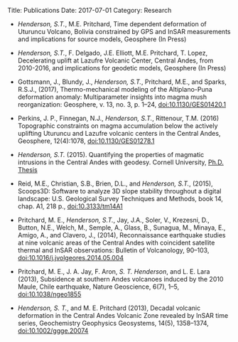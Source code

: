 Title: Publications
Date: 2017-07-01
Category: Research


* *Henderson, S.T.*, M.E. Pritchard, Time dependent deformation of Uturuncu Volcano, Bolivia constrained by GPS and InSAR measurements and implications for source models, Geosphere (In Press)

* *Henderson, S.T.*, F. Delgado, J.E. Elliott, M.E. Pritchard, T. Lopez, Decelerating uplift at Lazufre Volcanic Center, Central Andes, from 2010-2016, and implications for geodetic models, Geosphere (In Press)

* Gottsmann, J., Blundy, J., *Henderson, S.T.*, Pritchard, M.E., and Sparks, R.S.J., (2017), Thermo-mechanical modeling of the Altiplano-Puna deformation anomaly: Multiparameter insights into magma mush reorganization: Geosphere, v. 13, no. 3, p. 1–24, [doi:10.1130/GES01420.1](http://dx.doi.org/10.1130/GES01420.1)

* Perkins, J. P.,  Finnegan, N.J.,  *Henderson, S.T.*,  Rittenour, T.M. (2016) Topographic constraints on magma accumulation below the actively uplifting Uturuncu and Lazufre volcanic centers in the Central Andes, Geosphere, 12(4):1078, [doi:10.1130/GES01278.1](http://dx.doi.org/10.1130/GES01278.1)

*  *Henderson, S.T.* (2015). Quantifying the properties of magmatic intrusions in the Central Andes with geodesy. Cornell University, [Ph.D. Thesis](https://ecommons.cornell.edu/handle/1813/40724)

* Reid, M.E., Christian, S.B., Brien, D.L., and *Henderson, S.T.*, (2015), Scoops3D: Software to analyze 3D slope stability throughout a digital landscape: U.S. Geological Survey Techniques and Methods, book 14, chap. A1, 218 p., [doi:10.3133/tm14A1](http://dx.doi.org/10.3133/tm14A1)

* Pritchard, M. E., *Henderson, S.T.*, Jay, J.A., Soler, V., Krezesni, D., Button, N.E., Welch, M., Semple, A., Glass, B., Sunagua, M., Minaya, E., Amigo, A., and Clavero, J., (2014), Reconnaissance earthquake studies at nine volcanic areas of the Central Andes with coincident satellite thermal and InSAR observations: Bulletin of Volcanology, 90–103, [doi:10.1016/j.jvolgeores.2014.05.004](http://dx.doi.org/10.1016/j.jvolgeores.2014.05.004)

* Pritchard, M. E., J. A. Jay, F. Aron, *S. T. Henderson*, and L. E. Lara (2013), Subsidence at southern Andes volcanoes induced by the 2010 Maule, Chile earthquake, Nature Geoscience, 6(7), 1–5, [doi:10.1038/ngeo1855](http://dx.doi.org/doi:10.1038/ngeo1855)

* *Henderson, S. T.*, and M. E. Pritchard (2013), Decadal volcanic deformation in the Central Andes Volcanic Zone revealed by InSAR time series, Geochemistry Geophysics Geosystems, 14(5), 1358–1374, [doi:10.1002/ggge.20074](http://dx.doi.org/10.1002/ggge.20074)
